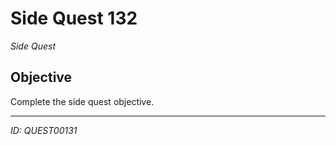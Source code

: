 # Side Quest 132

*Side Quest*

## Objective
Complete the side quest objective.

---
*ID: QUEST00131*
